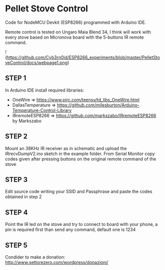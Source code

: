 # Pellet Stove Control

Code for NodeMCU Devkit (ESP8266) programmed with Arduino IDE.

Remote control is tested on Ungaro Maia Blend 34, I think will work with every stove based on Micronova board with the 5-buttons IR remote command.

!(https://github.com/Cyb3rn0id/ESP8266_experiments/blob/master/PelletStoveControl/docs/webpage1.png)

## STEP 1

In Arduino IDE install required libraries:

* OneWire => https://www.pjrc.com/teensy/td_libs_OneWire.html
* DallasTemperature => https://github.com/milesburton/Arduino-Temperature-Control-Library
* IRremoteESP8266 => https://github.com/markszabo/IRremoteESP8266 by Markszabo

## STEP 2

Mount an 38KHz IR receiver as in schematic and upload the IRrecvDumpV2.ino sketch in the example folder.
From Serial Monitor copy codes given after pressing buttons on the original remote command of the stove

## STEP 3

Edit source code writing your SSID and Passphrase and paste the codes obtained in step 2

## STEP 4

Point the IR led on the stove and try to connect to board with your phone, a pin is required first than send any command, default one is 1234

## STEP 5

Condider to make a donation: http://www.settorezero.com/wordpress/donazioni/


